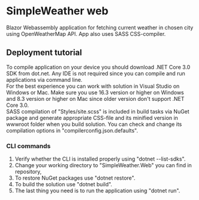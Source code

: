 # SimpleWeather web
Blazor Webassembly application for fetching current weather in chosen city using OpenWeatherMap API. App also uses SASS CSS-compiler.
## Deployment tutorial
To compile application on your device you should download .NET Core 3.0 SDK from dot.net. Any IDE is not required since you can compile and run applications via command line.  
For the best experience you can work with solution in Visual Studio on Windows or Mac. Make sure you use 16.3 version or higher on Windows and 8.3 version or higher on Mac since older version don't support .NET Core 3.0.  
SASS compilation of "Styles/site.scss" is included in build tasks via NuGet package and generate appropriate CSS-file and its minified version in wwwroot folder when you build solution. You can check and change its compilation options in "compilerconfig.json.defaults".
### CLI commands
 1. Verify whether the CLI is installed properly using "dotnet --list-sdks".
 2. Change your working directory to "SimpleWeather.Web" you can find in repository,
 3. To restore NuGet packages use "dotnet restore".
 4. To build the solution use "dotnet build".
 5. The last thing you need is to run the application using "dotnet run".
